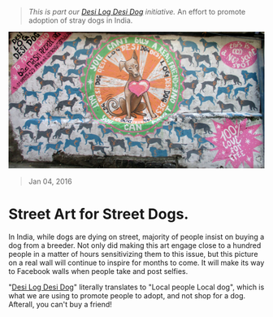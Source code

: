 <!--
Title: Street art for street dogs "Desi Log Desi Dog" (Adopt don't shop) - Culture Jam #02
Scripts: 
- //s.imgur.com/min/embed.js
-->

> <i>This is part our [Desi Log Desi Dog](/?p=desilogdesidog) initiative.</i> An effort to promote adoption of stray dogs in India.

![Graffiti promoting adoption of stray dogs](/images/grafitti1.jpg)

> Jan 04, 2016

Street Art for Street Dogs.
=====

In India, while dogs are dying on street, majority of people insist on buying a dog from a breeder. Not only did making this art engage close to a hundred people in a matter of hours sensitivizing them to this issue, but this picture on a real wall will continue to inspire for months to come. It will make its way to Facebook walls when people take and post selfies.

"[Desi Log Desi Dog](/?p=desilogdesidog)" literally translates to "Local people Local dog", which is what we are using to promote people to adopt, and not shop for a dog. Afterall, you can't buy a friend! 

<center><blockquote class="imgur-embed-pub" lang="en" data-id="a/oIcqp"></blockquote></center>
